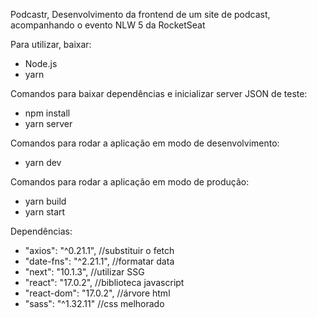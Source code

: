 ﻿Podcastr, Desenvolvimento da frontend de um site de podcast, acompanhando o evento NLW 5 da RocketSeat
 
 Para utilizar, baixar:
 
 * Node.js
 * yarn
 
 Comandos para baixar dependências e inicializar server JSON de teste:
 
 * npm install
 * yarn server
 
 Comandos para rodar a aplicação em modo de desenvolvimento:
 
 * yarn dev
 
 Comandos para rodar a aplicação em modo de produção:
 
 * yarn build
 * yarn start 



Dependências:

* "axios": "^0.21.1", //substituir o fetch
* "date-fns": "^2.21.1", //formatar data
* "next": "10.1.3", //utilizar SSG
* "react": "17.0.2", //biblioteca javascript 
* "react-dom": "17.0.2", //árvore html
* "sass": "^1.32.11" //css melhorado
